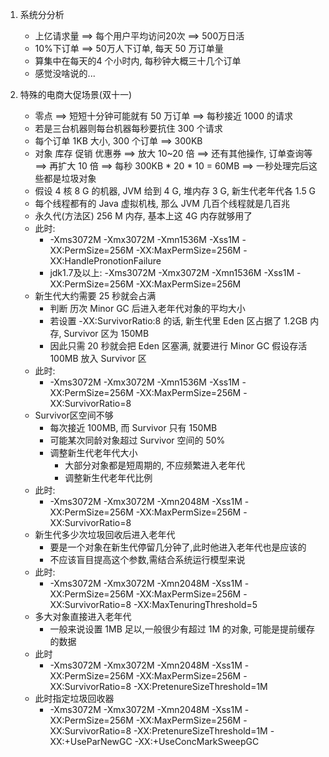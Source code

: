 1. 系统分分析
    - 上亿请求量 ==> 每个用户平均访问20次 ==> 500万日活
    - 10%下订单 ==> 50万人下订单, 每天 50 万订单量
    - 算集中在每天的4 个小时内, 每秒钟大概三十几个订单
    - 感觉没啥说的...

2. 特殊的电商大促场景(双十一)
    - 零点 ==> 短短十分钟可能就有 50 万订单 ==> 每秒接近 1000 的请求
    - 若是三台机器则每台机器每秒要抗住 300 个请求
    - 每个订单 1KB 大小, 300 个订单 ==> 300KB
    - 对象 库存 促销 优惠券 ==> 放大 10~20 倍 ==> 还有其他操作, 订单查询等 ==> 再扩大 10 倍 ==> 每秒 300KB * 20 * 10 = 60MB ==> 一秒处理完后这些都是垃圾对象
    - 假设 4 核 8 G 的机器, JVM 给到 4 G, 堆内存 3 G, 新生代老年代各 1.5 G
    - 每个线程都有的 Java 虚拟机栈, 那么 JVM 几百个线程就是几百兆
    - 永久代(方法区) 256 M 内存, 基本上这 4G 内存就够用了
    - 此时:
        - -Xms3072M -Xmx3072M -Xmn1536M -Xss1M -XX:PermSize=256M -XX:MaxPermSize=256M -XX:HandlePronotionFailure
        - jdk1.7及以上: -Xms3072M -Xmx3072M -Xmn1536M -Xss1M -XX:PermSize=256M -XX:MaxPermSize=256M
    - 新生代大约需要 25 秒就会占满
        - 判断 历次 Minor GC 后进入老年代对象的平均大小
        - 若设置 -XX:SurvivorRatio:8 的话, 新生代里 Eden 区占据了 1.2GB 内存, Survivor 区为 150MB
        - 因此只需 20 秒就会把 Eden 区塞满, 就要进行 Minor GC  假设存活 100MB 放入 Survivor 区
    - 此时:
        - -Xms3072M -Xmx3072M -Xmn1536M -Xss1M -XX:PermSize=256M -XX:MaxPermSize=256M -XX:SurvivorRatio=8
    - Survivor区空间不够
        - 每次接近 100MB, 而 Survivor 只有 150MB
        - 可能某次同龄对象超过 Survivor 空间的 50%
        - 调整新生代老年代大小
            - 大部分对象都是短周期的,  不应频繁进入老年代
            - 调整新生代老年代比例
    - 此时:
        - -Xms3072M -Xmx3072M -Xmn2048M -Xss1M -XX:PermSize=256M -XX:MaxPermSize=256M -XX:SurvivorRatio=8
    - 新生代多少次垃圾回收后进入老年代
        - 要是一个对象在新生代停留几分钟了,此时他进入老年代也是应该的
        - 不应该盲目提高这个参数,需结合系统运行模型来说
    - 此时:
        - -Xms3072M -Xmx3072M -Xmn2048M -Xss1M -XX:PermSize=256M -XX:MaxPermSize=256M -XX:SurvivorRatio=8 -XX:MaxTenuringThreshold=5
    - 多大对象直接进入老年代
        - 一般来说设置 1MB 足以,一般很少有超过 1M 的对象, 可能是提前缓存的数据
    - 此时
        - -Xms3072M -Xmx3072M -Xmn2048M -Xss1M -XX:PermSize=256M -XX:MaxPermSize=256M -XX:SurvivorRatio=8 -XX:PretenureSizeThreshold=1M
    - 此时指定垃圾回收器
        - -Xms3072M -Xmx3072M -Xmn2048M -Xss1M -XX:PermSize=256M -XX:MaxPermSize=256M -XX:SurvivorRatio=8 -XX:PretenureSizeThreshold=1M -XX:+UseParNewGC -XX:+UseConcMarkSweepGC
